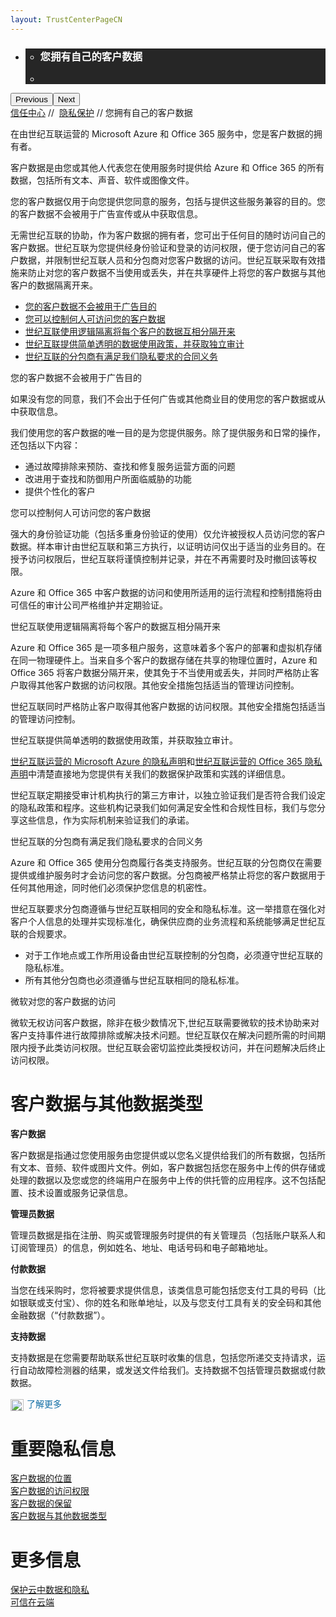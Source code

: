 ```yaml
---
layout: TrustCenterPageCN
---
```

<div class="row-fluid">
   <div class="span">
      <div>
        <div id="HeroWrapper" data-cols="1" data-view1="1" data-view2="1" data-view3="1" data-view4="1" class="row-fluid wider hero grid-container">
            <div class="span bp0-col-1-1 bp1-col-1-1 bp2-col-1-1 bp3-col-1-1">
                <div bi:type="slideshow" class="slideshow slideshow-hero hero" xmlns:bi="urn:schemas-microsoft-com:mscom:bi">
                    <ul bi:type="list" class="slides">
                        <li id="slide-1" bi:index="0" selectBi="">
                            <div class="heroitem light-foreground" bi:type="heroitem">
                                <div class="media" bi:parenttitle="t1">
                                    <a href="" bi:track="False" bi:titleflag="t1" bi:index="0">
                                        <div data-picture="" data-alt="You are in control of your data" data-disable-swap-below="">
                                            <div data-src="../Images/MS-TrustCenter-Privacy-Header.jpg"></div>
                                            <noscript></noscript>
                                        </div>
                                    </a>
                                </div>
                                <div class="text" bi:type="cta">
                                    <div class="text-container">
                                        <div class="box" style="background: rgba(0,0,0,.85); color: #FFFFFF;">
                                            <ul bi:type="list" class="headerCaption subpageHeaderCaption">
                                                <li class="box-title">
                                                    <h3 class="box-title" bi:type="title" bi:title="t1" style="color: #FFFFFF;">您拥有自己的客户数据</h3>
                                                </li>
                                                <li class="box-actions box-description"><a target="_self" class="mscom-link" href=""></a></li>
                                            </ul>
                                        </div>
                                    </div>
                                </div>
                            </div>
                        </li>
                    </ul>
                    <div class="navigation international" bi:track="false">
                        <div class="grid-container settop" data-title-text="Go To Slide "></div>
                    </div>
                    <div class="prev-next" bi:track="false"><button class="prev"><span class="icon-left" aria-hidden="true"></span><span class="screen-reader-text">Previous</span></button><button class="next"><span class="icon-right" aria-hidden="true"></span><span class="screen-reader-text">Next</span></button></div>
                    <div id="play-pause" class="play-pause" style="display:none">
                        <div class="pause"><button id="pauseButton" class="pause_button"><span class="icon-pause" aria-hidden="true"></span><span class="screen-reader-text">Pause</span></button></div>
                        <div class="play"><button id="playButton" class="play_button"><span class="icon-play" aria-hidden="true"></span><span class="screen-reader-text">Play</span></button></div>
                    </div>
                </div>
            </div>
        </div>
        <div id="BreadcrumbWrapper" data-cols="1" data-view1="1" data-view2="1" data-view3="1" data-view4="1" class="row-fluid grid-container mscom-grid-container breadcrumbs">
            <div class="span bp0-col-1-1 bp1-col-1-1 bp2-col-1-1 bp3-col-1-1"><a target="_self" class="mscom-link" href="../default.html">信任中心</a> // 
                <a target="_self" class="mscom-link" href="../privacy/default.html">隐私保护</a> // 您拥有自己的客户数据
            </div>
        </div>
        <div id="ContentWrapper" data-cols="2" data-view1="1" data-view2="2" data-view3="2" data-view4="2" class="row-fluid subpageBody">
            <div class="span bp0-col-1-1 bp2-col-2-1 bp3-col-2-1 bp1-col-2-2">
                <p>在由世纪互联运营的 Microsoft Azure 和 Office 365 服务中，您是客户数据的拥有者。</p>
                <p>客户数据是由您或其他人代表您在使用服务时提供给 Azure 和 Office 365 的所有数据，包括所有文本、声音、软件或图像文件。</p>
                <p>您的客户数据仅用于向您提供您同意的服务，包括与提供这些服务兼容的目的。您的客户数据不会被用于广告宣传或从中获取信息。</p>
                <p>无需世纪互联的协助，作为客户数据的拥有者，您可出于任何目的随时访问自己的客户数据。世纪互联为您提供经身份验证和登录的访问权限，便于您访问自己的客户数据，并限制世纪互联人员和分包商对您客户数据的访问。世纪互联采取有效措施来防止对您的客户数据不当使用或丢失，并在共享硬件上将您的客户数据与其他客户的数据隔离开来。</p>
                <ul>
                    <li><a target="_self" class="mscom-link" href="#data_for_advertising">您的客户数据不会被用于广告目的</a></li>
                    <li><a target="_self" class="mscom-link" href="#your_customer_data">您可以控制何人可访问您的客户数据</a></li>
                    <li><a target="_self" class="mscom-link" href="#that_of_others">世纪互联使用逻辑隔离将每个客户的数据互相分隔开来</a></li>
                    <li><a target="_self" class="mscom-link" href="#independent_audits">世纪互联提供简单透明的数据使用政策，并获取独立审计</a></li>
                    <li><a target="_self" class="mscom-link" href="#shiji_contract">世纪互联的分包商有满足我们隐私要求的合同义务</a></li>
                </ul>
                <label id="data_for_advertising">您的客户数据不会被用于广告目的</label>
                <p>如果没有您的同意，我们不会出于任何广告或其他商业目的使用您的客户数据或从中获取信息。</p>
                <p>我们使用您的客户数据的唯一目的是为您提供服务。除了提供服务和日常的操作，还包括以下内容：</p>
                <ul>
                    <li>通过故障排除来预防、查找和修复服务运营方面的问题</li>
                    <li>改进用于查找和防御用户所面临威胁的功能</li>
                    <li>提供个性化的客户</li>
                </ul>
                <label id="your_customer_data">您可以控制何人可访问您的客户数据</label>
                <p>强大的身份验证功能（包括多重身份验证的使用）仅允许被授权人员访问您的客户数据。样本审计由世纪互联和第三方执行，以证明访问仅出于适当的业务目的。在授予访问权限后，世纪互联将谨慎控制并记录，并在不再需要时及时撤回该等权限。</p>
                <p>Azure 和 Office 365 中客户数据的访问和使用所适用的运行流程和控制措施将由可信任的审计公司严格维护并定期验证。</p>
                <label id="that_of_others">世纪互联使用逻辑隔离将每个客户的数据互相分隔开来</label>
                <p>Azure 和 Office 365 是一项多租户服务，这意味着多个客户的部署和虚拟机存储在同一物理硬件上。当来自多个客户的数据存储在共享的物理位置时，Azure 和 Office 365 将客户数据分隔开来，使其免于不当使用或丢失，并同时严格防止客户取得其他客户数据的访问权限。其他安全措施包括适当的管理访问控制。</p>
                <p>世纪互联同时严格防止客户取得其他客户数据的访问权限。其他安全措施包括适当的管理访问控制。</p>
                <label id="independent_audits">世纪互联提供简单透明的数据使用政策，并获取独立审计。</label>
                <p><a target="_self" class="mscom-link" href="https://www.azure.cn/support/legal/privacy-statement">世纪互联运营的 Microsoft Azure 的隐私声明</a>和<a target="_self" class="mscom-link" href="http://www.21vbluecloud.com/office365/O365-Privacy/">世纪互联运营的 Office 365 隐私声明</a>中清楚直接地为您提供有关我们的数据保护政策和实践的详细信息。</p>
                <p>世纪互联定期接受审计机构执行的第三方审计，以独立验证我们是否符合我们设定的隐私政策和程序。这些机构记录我们如何满足安全性和合规性目标，我们与您分享这些信息，作为实际机制来验证我们的承诺。</p>
                <label id="shiji_contract">世纪互联的分包商有满足我们隐私要求的合同义务</label>
                <p>Azure 和 Office 365 使用分包商履行各类支持服务。世纪互联的分包商仅在需要提供或维护服务时才会访问您的客户数据。分包商被严格禁止将您的客户数据用于任何其他用途，同时他们必须保护您信息的机密性。</p>
                <p>世纪互联要求分包商遵循与世纪互联相同的安全和隐私标准。这一举措意在强化对客户个人信息的处理并实现标准化，确保供应商的业务流程和系统能够满足世纪互联的合规要求。</p>
                <ul>
                    <li>对于工作地点或工作所用设备由世纪互联控制的分包商，必须遵守世纪互联的隐私标准。</li>
                    <li>所有其他分包商也必须遵循与世纪互联相同的隐私标准。</li>
                </ul>
                <label id="privacy_requirements">微软对您的客户数据的访问</label>
                <P>微软无权访问客户数据，除非在极少数情况下,世纪互联需要微软的技术协助来对客户支持事件进行故障排除或解决技术问题。世纪互联仅在解决问题所需的时间期限内授予此类访问权限。世纪互联会密切监控此类授权访问，并在问题解决后终止访问权限。</P>
            </div>
            <div class="span bp0-col-1-1 bp2-col-2-1 bp3-col-2-1 bp1-col-2-2 bp0-clear bp1-clear">
                <div data-cols="1" data-view1="1" data-view2="1" data-view3="1" data-view4="1" class="row-fluid" id="key_privacy_info">
                    <div class="span bp0-col-1-1 bp1-col-1-1 bp2-col-1-1 bp3-col-1-1">
                        <h1 id="customer_data_and_other_data_types">客户数据与其他数据类型</h1>
                        <p><strong>客户数据</strong></p>
                        <p>客户数据是指通过您使用服务由您提供或以您名义提供给我们的所有数据，包括所有文本、音频、软件或图片文件。例如，客户数据包括您在服务中上传的供存储或处理的数据以及您或您的终端用户在服务中上传的供托管的应用程序。这不包括配置、技术设置或服务记录信息。</p>
                        <p><strong>管理员数据</strong></p>
                        <p>管理员数据是指在注册、购买或管理服务时提供的有关管理员（包括账户联系人和订阅管理员）的信息，例如姓名、地址、电话号码和电子邮箱地址。</p>
                        <p><strong>付款数据</strong></p>
                        <p>当您在线采购时，您将被要求提供信息，该类信息可能包括您支付工具的号码（比如银联或支付宝）、你的姓名和账单地址，以及与您支付工具有关的安全码和其他金融数据（“付款数据”）。</p>
                        <p><strong>支持数据</strong></p>
                        <p>支持数据是在您需要帮助联系世纪互联时收集的信息，包括您所递交支持请求，运行自动故障检测器的结果，或发送文件给我们。支持数据不包括管理员数据或付款数据。</p>
                        <a target="_self" class="mscom-link" href="../../zh-cn/privacy/default.html#data_other" style="    color: rgb(21, 112, 166);text-decoration: none;transition: color 0.1s linear;"><img src="https://c.s-microsoft.com/en-us/CMSImages/Arrow-nobg.png?version=4af37876-de78-d419-6f89-7890a74d4158" class="mscom-image" alt="Arrow | Navigate To Encryption" width="21" height="19" style="vertical-align: middle;margin-right: 5px;">了解更多</a>
                    </div>
                </div>
                <div data-cols="1" data-view1="1" data-view2="1" data-view3="1" data-view4="1" class="row-fluid" id="key_privacy_info">
                    <div class="span bp0-col-1-1 bp1-col-1-1 bp2-col-1-1 bp3-col-1-1">
                        <h1>重要隐私信息</h1>
                        <label><a target="_self" class="mscom-link" href="../transparency/you_know_where.html">客户数据的位置</a></label><br/>
                        <label><a target="_self" class="mscom-link" href="../privacy/you-are-in-control-of-your-data.html#you_control_your_data">客户数据的访问权限</a></label><br/>
                        <label><a target="_self" class="mscom-link" href="../privacy/you-are-in-control-of-your-data.html#data_retention">客户数据的保留</a></label><br/>
                        <label><a target="_self" class="mscom-link" href="#customer_data_and_other_data_types">客户数据与其他数据类型</a></label><br/>
                    </div>
                </div>
                <div id="SideBarWrapper" data-cols="1" data-view1="1" data-view2="1" data-view3="1" data-view4="1" class="row-fluid">
                    <div id="HelpfulInformation" class="span bp0-col-1-1 bp1-col-1-1 bp2-col-1-1 bp3-col-1-1">
                        <h1>更多信息</h1>
                        <label><a target="_self" class="mscom-link" href="https://wacnstorage.blob.core.chinacloudapi.cn/marketing-resource/documents/Protecting_Data_and_Privacy_in_the_Cloud_CN_final20160125.pdf">保护云中数据和隐私</a></label><br/>
						<label><a target="_self" class="mscom-link" href="//wacnstorage.blob.core.chinacloudapi.cn/marketing-resource/documents/Trusting_the_Cloud.pdf">可信在云端</a></label><br/>
                    </div>
                </div>
            </div>
        </div>
     </div>
   </div>
</div>
<div class="row-fluid" data-view4="1" data-view3="1" data-view2="1" data-view1="1" data-cols="1">
   <div class="span bp0-col-1-1 bp1-col-1-1 bp2-col-1-1 bp3-col-1-1"></div>
</div>
